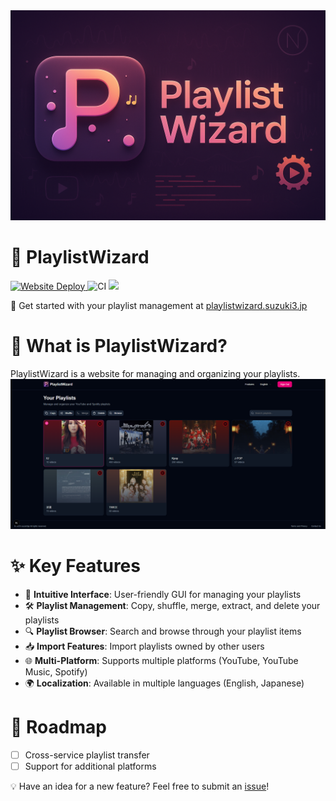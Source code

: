 <img src="assets/banner.png"/>

# 🎵 PlaylistWizard
<p>
    <a href="https://playlistwizard.suzuki3.jp" >
        <img src="https://deploy-badge.vercel.app/?url=http%3A%2F%2Fplaylistwizard.suzuki3.jp&name=playlistwizard.suzuki3.jp" alt="Website Deploy" />
    </a>
    <img src="https://github.com/suzuki3jp/PlaylistWizard/actions/workflows/CI.yml/badge.svg" alt="CI"/>
    <img src="https://tokei.rs/b1/github/suzuki3jp/playlistwizard" alt~="code lines" />
</p>

🚀 Get started with your playlist management at [playlistwizard.suzuki3.jp](https://playlistwizard.suzuki3.jp)

# 🤔 What is PlaylistWizard?
PlaylistWizard is a website for managing and organizing your playlists.
<img src="assets/playlists.png"/>

# ✨ Key Features
- 🎯 **Intuitive Interface**: User-friendly GUI for managing your playlists
- 🛠️ **Playlist Management**: Copy, shuffle, merge, extract, and delete your playlists
- 🔍 **Playlist Browser**: Search and browse through your playlist items
- 📥 **Import Features**: Import playlists owned by other users
- 🌐 **Multi-Platform**: Supports multiple platforms (YouTube, YouTube Music, Spotify)
- 🌍 **Localization**: Available in multiple languages (English, Japanese)

# 🚀 Roadmap
- [ ] Cross-service playlist transfer
- [ ] Support for additional platforms

💡 Have an idea for a new feature? Feel free to submit an [issue](https://github.com/suzuki3jp/playlistwizard/issues/new)!